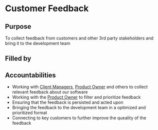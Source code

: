 # Customer Feedback

## Purpose
To collect feedback from customers and other 3rd party stakeholders and bring it to the development team

## Filled by

## Accountabilities
- Working with [Client Managers](https://github.com/queueit/holacracy/blob/master/roles/client-manager.md), 
  [Product Owner](https://github.com/queueit/holacracy/blob/master/roles/product-owner.md) and others to collect 
  relevant feedback about our software
- Working with the [Product Owner](https://github.com/queueit/holacracy/blob/master/roles/product-owner.md) to 
  filter and prioritize feedback
- Ensuring that the feedback is persisted and acted upon 
- Bringing the feedback to the development team in a optimized and prioritized format
- Connecting to key customers to further improve the queality of the feedback
